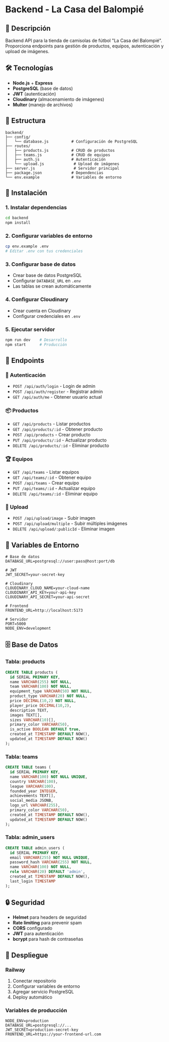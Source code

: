 # Backend - La Casa del Balompié

## 🚀 Descripción

Backend API para la tienda de camisolas de fútbol "La Casa del Balompié". Proporciona endpoints para gestión de productos, equipos, autenticación y upload de imágenes.

## 🛠️ Tecnologías

- **Node.js** + **Express**
- **PostgreSQL** (base de datos)
- **JWT** (autenticación)
- **Cloudinary** (almacenamiento de imágenes)
- **Multer** (manejo de archivos)

## 📁 Estructura

```
backend/
├── config/
│   └── database.js          # Configuración de PostgreSQL
├── routes/
│   ├── products.js          # CRUD de productos
│   ├── teams.js             # CRUD de equipos
│   ├── auth.js              # Autenticación
│   └── upload.js             # Upload de imágenes
├── server.js                 # Servidor principal
├── package.json             # Dependencias
└── env.example              # Variables de entorno
```

## 🚀 Instalación

### 1. Instalar dependencias
```bash
cd backend
npm install
```

### 2. Configurar variables de entorno
```bash
cp env.example .env
# Editar .env con tus credenciales
```

### 3. Configurar base de datos
- Crear base de datos PostgreSQL
- Configurar `DATABASE_URL` en `.env`
- Las tablas se crean automáticamente

### 4. Configurar Cloudinary
- Crear cuenta en Cloudinary
- Configurar credenciales en `.env`

### 5. Ejecutar servidor
```bash
npm run dev    # Desarrollo
npm start      # Producción
```

## 📡 Endpoints

### 🔐 Autenticación
- `POST /api/auth/login` - Login de admin
- `POST /api/auth/register` - Registrar admin
- `GET /api/auth/me` - Obtener usuario actual

### 📦 Productos
- `GET /api/products` - Listar productos
- `GET /api/products/:id` - Obtener producto
- `POST /api/products` - Crear producto
- `PUT /api/products/:id` - Actualizar producto
- `DELETE /api/products/:id` - Eliminar producto

### 🏆 Equipos
- `GET /api/teams` - Listar equipos
- `GET /api/teams/:id` - Obtener equipo
- `POST /api/teams` - Crear equipo
- `PUT /api/teams/:id` - Actualizar equipo
- `DELETE /api/teams/:id` - Eliminar equipo

### 📸 Upload
- `POST /api/upload/image` - Subir imagen
- `POST /api/upload/multiple` - Subir múltiples imágenes
- `DELETE /api/upload/:publicId` - Eliminar imagen

## 🔧 Variables de Entorno

```env
# Base de datos
DATABASE_URL=postgresql://user:pass@host:port/db

# JWT
JWT_SECRET=your-secret-key

# Cloudinary
CLOUDINARY_CLOUD_NAME=your-cloud-name
CLOUDINARY_API_KEY=your-api-key
CLOUDINARY_API_SECRET=your-api-secret

# Frontend
FRONTEND_URL=http://localhost:5173

# Servidor
PORT=5000
NODE_ENV=development
```

## 🗄️ Base de Datos

### Tabla: products
```sql
CREATE TABLE products (
  id SERIAL PRIMARY KEY,
  name VARCHAR(255) NOT NULL,
  team VARCHAR(100) NOT NULL,
  equipment_type VARCHAR(50) NOT NULL,
  product_type VARCHAR(20) NOT NULL,
  price DECIMAL(10,2) NOT NULL,
  player_price DECIMAL(10,2),
  description TEXT,
  images TEXT[],
  sizes VARCHAR(10)[],
  primary_color VARCHAR(50),
  is_active BOOLEAN DEFAULT true,
  created_at TIMESTAMP DEFAULT NOW(),
  updated_at TIMESTAMP DEFAULT NOW()
);
```

### Tabla: teams
```sql
CREATE TABLE teams (
  id SERIAL PRIMARY KEY,
  name VARCHAR(100) NOT NULL UNIQUE,
  country VARCHAR(100),
  league VARCHAR(100),
  founded_year INTEGER,
  achievements TEXT[],
  social_media JSONB,
  logo_url VARCHAR(255),
  primary_color VARCHAR(50),
  created_at TIMESTAMP DEFAULT NOW(),
  updated_at TIMESTAMP DEFAULT NOW()
);
```

### Tabla: admin_users
```sql
CREATE TABLE admin_users (
  id SERIAL PRIMARY KEY,
  email VARCHAR(255) NOT NULL UNIQUE,
  password_hash VARCHAR(255) NOT NULL,
  name VARCHAR(100) NOT NULL,
  role VARCHAR(20) DEFAULT 'admin',
  created_at TIMESTAMP DEFAULT NOW(),
  last_login TIMESTAMP
);
```

## 🔒 Seguridad

- **Helmet** para headers de seguridad
- **Rate limiting** para prevenir spam
- **CORS** configurado
- **JWT** para autenticación
- **bcrypt** para hash de contraseñas

## 🚀 Despliegue

### Railway
1. Conectar repositorio
2. Configurar variables de entorno
3. Agregar servicio PostgreSQL
4. Deploy automático

### Variables de producción
```env
NODE_ENV=production
DATABASE_URL=postgresql://...
JWT_SECRET=production-secret-key
FRONTEND_URL=https://your-frontend-url.com
```
